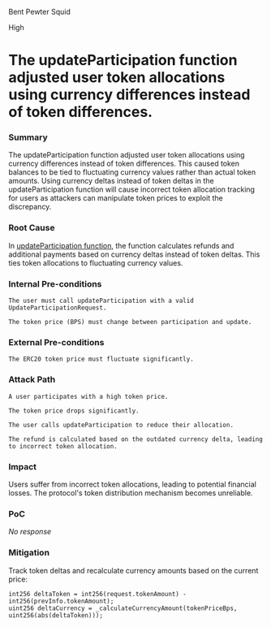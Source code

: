 Bent Pewter Squid

High

# The updateParticipation function adjusted user token allocations using currency differences instead of token differences.

### Summary

The updateParticipation function adjusted user token allocations using currency differences instead of token differences.
 This caused token balances to be tied to fluctuating currency values rather than actual token amounts.
Using currency deltas instead of token deltas in the updateParticipation function will cause incorrect token allocation tracking for users as attackers can manipulate token prices to exploit the discrepancy.

### Root Cause

In [updateParticipation function](https://github.com/sherlock-audit/2025-02-rova/blob/main/rova-contracts/src/Launch.sol#L344C1-L377C10), the function calculates refunds and additional payments based on currency deltas instead of token deltas. This ties token allocations to fluctuating currency values.


### Internal Pre-conditions

    The user must call updateParticipation with a valid UpdateParticipationRequest.

    The token price (BPS) must change between participation and update.

### External Pre-conditions

    The ERC20 token price must fluctuate significantly.

### Attack Path

    A user participates with a high token price.

    The token price drops significantly.

    The user calls updateParticipation to reduce their allocation.

    The refund is calculated based on the outdated currency delta, leading to incorrect token allocation.

### Impact

Users suffer from incorrect token allocations, leading to potential financial losses. The protocol's token distribution mechanism becomes unreliable.

### PoC

_No response_

### Mitigation

Track token deltas and recalculate currency amounts based on the current price:
```solidity
int256 deltaToken = int256(request.tokenAmount) - int256(prevInfo.tokenAmount);
uint256 deltaCurrency = _calculateCurrencyAmount(tokenPriceBps, uint256(abs(deltaToken)));
```
